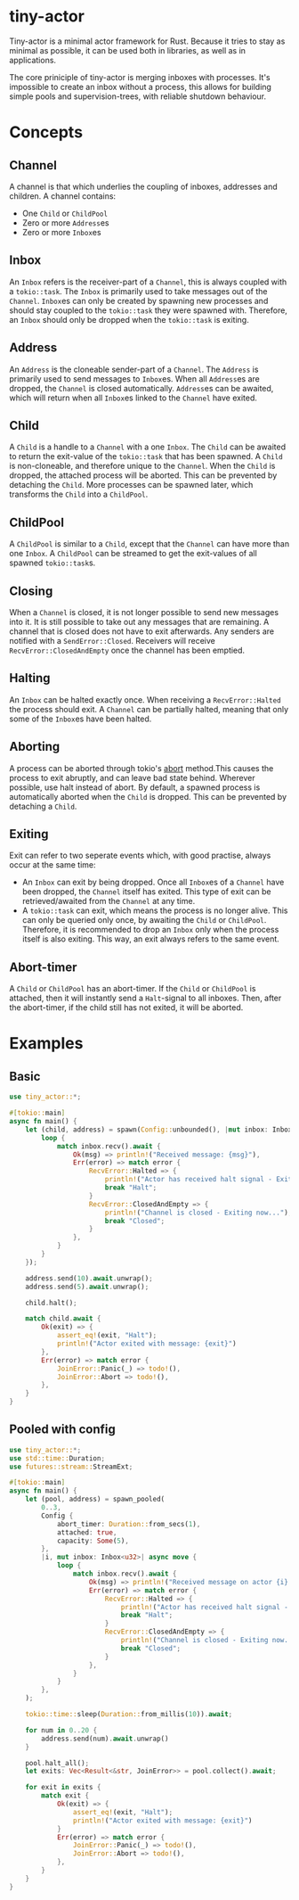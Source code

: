 # tiny-actor
Tiny-actor is a minimal actor framework for Rust. Because it tries to stay as minimal as possible,
it can be used both in libraries, as well as in applications.

The core priniciple of tiny-actor is merging inboxes with processes. It's impossible
to create an inbox without a process, this allows for building simple pools and supervision-trees, with
reliable shutdown behaviour.

# Concepts

## Channel
A channel is that which underlies the coupling of inboxes, addresses and children. A channel contains: 
* One `Child` or `ChildPool`
* Zero or more `Address`es
* Zero or more `Inbox`es

## Inbox
An `Inbox` refers is the receiver-part of a `Channel`, this is always coupled with a `tokio::task`. The `Inbox` is 
primarily used to take messages out of the `Channel`. 
`Inbox`es can only be created by spawning new processes and should stay coupled to the `tokio::task` they were
spawned with. Therefore, an `Inbox` should only be dropped when the `tokio::task` is exiting.

## Address
An `Address` is the cloneable sender-part of a `Channel`. The `Address` is primarily used to send messages to
`Inbox`es. 
When all `Address`es are dropped, the `Channel` is closed automatically. 
`Address`es can be awaited, which will return when all `Inbox`es linked to the `Channel` have exited.

## Child
A `Child` is a handle to a `Channel` with a one `Inbox`. The `Child` can be awaited to return the exit-value
of the `tokio::task` that has been spawned. A `Child` is non-cloneable, and therefore unique to the `Channel`. 
When the `Child` is dropped, the attached process will be aborted. This can be prevented by detaching 
the `Child`. More processes can be spawned later, which transforms the `Child` into a `ChildPool`.

## ChildPool
A `ChildPool` is similar to a `Child`, except that the `Channel` can have more than one `Inbox`. 
A `ChildPool` can be streamed to get the exit-values of all spawned `tokio::task`s.

## Closing
When a `Channel` is closed, it is not longer possible to send new messages into it. It is still possible to 
take out any messages that are remaining. 
A channel that is closed does not have to exit afterwards. 
Any senders are notified with a `SendError::Closed`. Receivers will receive `RecvError::ClosedAndEmpty` once 
the channel has been emptied.

## Halting
An `Inbox` can be halted exactly once. When receiving a `RecvError::Halted` the process should exit.
A `Channel` can be partially halted, meaning that only some of the `Inbox`es have been halted.

## Aborting
A process can be aborted through tokio's [abort](https://docs.rs/tokio/latest/tokio/task/struct.JoinHandle.html#method.abort) method.This causes the process to exit abruptly, and can leave bad state behind. Wherever possible, use halt instead
of abort.
By default, a spawned process is automatically aborted when the `Child` is dropped. This can be prevented by
detaching a `Child`.

## Exiting
Exit can refer to two seperate events which, with good practise, always occur at the same time:
* An `Inbox` can exit by being dropped. Once all `Inbox`es of a `Channel` have been dropped, the `Channel` itself
has exited. This type of exit can be retrieved/awaited from the `Channel` at any time.
* A `tokio::task` can exit, which means the process is no longer alive. This can only be queried only once, by 
awaiting the `Child` or `ChildPool`.
Therefore, it is recommended to drop an `Inbox` only when the process itself is also exiting. This way, an exit 
always refers to the same event.

## Abort-timer
A `Child` or `ChildPool` has an abort-timer. If the `Child` or `ChildPool` is attached, then it will instantly
send a `Halt`-signal to all inboxes. Then, after the abort-timer, if the child still has not exited, it will be
aborted.

# Examples

## Basic
```rust
use tiny_actor::*;

#[tokio::main]
async fn main() {
    let (child, address) = spawn(Config::unbounded(), |mut inbox: Inbox<u32>| async move {
        loop {
            match inbox.recv().await {
                Ok(msg) => println!("Received message: {msg}"),
                Err(error) => match error {
                    RecvError::Halted => {
                        println!("Actor has received halt signal - Exiting now...");
                        break "Halt";
                    }
                    RecvError::ClosedAndEmpty => {
                        println!("Channel is closed - Exiting now...");
                        break "Closed";
                    }
                },
            }
        }
    });

    address.send(10).await.unwrap();
    address.send(5).await.unwrap();

    child.halt();

    match child.await {
        Ok(exit) => {
            assert_eq!(exit, "Halt");
            println!("Actor exited with message: {exit}")
        },
        Err(error) => match error {
            JoinError::Panic(_) => todo!(),
            JoinError::Abort => todo!(),
        },
    }
}
```

## Pooled with config
```rust
use tiny_actor::*;
use std::time::Duration;
use futures::stream::StreamExt;

#[tokio::main]
async fn main() {
    let (pool, address) = spawn_pooled(
        0..3,
        Config {
            abort_timer: Duration::from_secs(1),
            attached: true,
            capacity: Some(5),
        },
        |i, mut inbox: Inbox<u32>| async move {
            loop {
                match inbox.recv().await {
                    Ok(msg) => println!("Received message on actor {i}: {msg}"),
                    Err(error) => match error {
                        RecvError::Halted => {
                            println!("Actor has received halt signal - Exiting now...");
                            break "Halt";
                        }
                        RecvError::ClosedAndEmpty => {
                            println!("Channel is closed - Exiting now...");
                            break "Closed";
                        }
                    },
                }
            }
        },
    );

    tokio::time::sleep(Duration::from_millis(10)).await;

    for num in 0..20 {
        address.send(num).await.unwrap()
    }

    pool.halt_all();
    let exits: Vec<Result<&str, JoinError>> = pool.collect().await;

    for exit in exits {
        match exit {
            Ok(exit) => {
                assert_eq!(exit, "Halt");
                println!("Actor exited with message: {exit}")
            }
            Err(error) => match error {
                JoinError::Panic(_) => todo!(),
                JoinError::Abort => todo!(),
            },
        }
    }
}
```